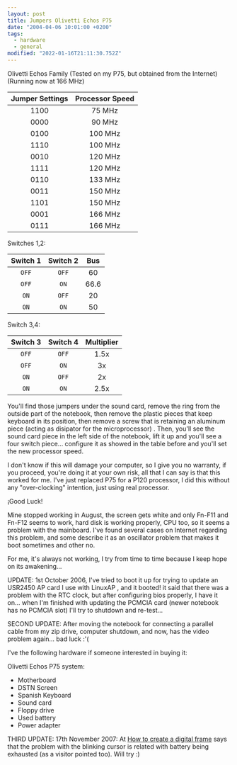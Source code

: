 ```yaml
---
layout: post
title: Jumpers Olivetti Echos P75
date: "2004-04-06 10:01:00 +0200"
tags:
  - hardware
  - general
modified: "2022-01-16T21:11:30.752Z"
---
```


Olivetti Echos Family (Tested on my P75, but obtained from the Internet)
(Running now at 166 MHz)

| Jumper Settings | Processor Speed |
| :-------------: | :-------------: |
|      1100       |     75 MHz      |
|      0000       |     90 MHz      |
|      0100       |     100 MHz     |
|      1110       |     100 MHz     |
|      0010       |     120 MHz     |
|      1111       |     120 MHz     |
|      0110       |     133 MHz     |
|      0011       |     150 MHz     |
|      1101       |     150 MHz     |
|      0001       |     166 MHz     |
|      0111       |     166 MHz     |

Switches 1,2:

| Switch 1 | Switch 2 | Bus  |
| :------: | :------: | :--: |
|  `OFF`   |  `OFF`   |  60  |
|  `OFF`   |   `ON`   | 66.6 |
|   `ON`   |  `OFF`   |  20  |
|   `ON`   |   `ON`   |  50  |

Switch 3,4:

| Switch 3 | Switch 4 | Multiplier |
| :------: | :------: | :--------: |
|  `OFF`   |  `OFF`   |    1.5x    |
|  `OFF`   |   `ON`   |     3x     |
|   `ON`   |  `OFF`   |     2x     |
|   `ON`   |   `ON`   |    2.5x    |

You'll find those jumpers under the sound card, remove the ring from the outside part of the notebook, then remove the plastic pieces that keep keyboard in its position, then remove a screw that is retaining an aluminum piece (acting as disipator for the microprocessor) . Then, you'll see the sound card piece in the left side of the notebook, lift it up and you'll see a four switch piece... configure it as showed in the table before and you'll set the new processor speed.

I don't know if this will damage your computer, so I give you no warranty, if you proceed, you're doing it at your own risk, all that I can say is that this worked for me. I've just replaced P75 for a P120 processor, I did this without any
"over-clocking" intention, just using real processor.

¡Good Luck!

Mine stopped working in August, the screen gets white and only Fn-F11 and Fn-F12 seems to work, hard disk is working properly, CPU too, so it seems a problem with the mainboard. I've found several cases on Internet regarding this problem, and some describe it as an oscillator problem that makes it boot sometimes and other no.

For me, it's always not working, I try from time to time because I keep hope on its awakening...

UPDATE: 1st October 2006, I've tried to boot it up for trying to update an USR2450 AP card I use with LinuxAP , and it booted! it said that there was a problem with the RTC clock, but after configuring bios properly, I have it on... when I'm finished with updating the PCMCIA card (newer notebook has no PCMCIA slot) I'll try to shutdown and
re-test...

SECOND UPDATE: After moving the notebook for connecting a parallel cable from my zip drive, computer shutdown, and now, has the video problem again... bad luck :'(

I've the following hardware if someone interested in buying it:

Olivetti Echos P75 system:

- Motherboard
- DSTN Screen
- Spanish Keyboard
- Sound card
- Floppy drive
- Used battery
- Power adapter

THIRD UPDATE: 17th November 2007: At [How to create a digital frame](http://www.dkomputer.com/cadrephoto/index_us.html) says that the problem with the blinking cursor is related with battery being exhausted (as a visitor pointed too). Will try :)

